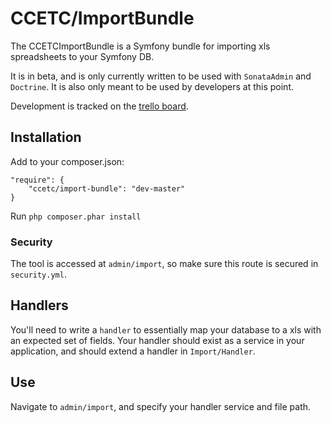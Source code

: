 # CCETC/ImportBundle

The CCETCImportBundle is a Symfony bundle for importing xls spreadsheets to your Symfony DB.

It is in beta, and is only currently written to be used with ``SonataAdmin`` and ``Doctrine``.  It is also only meant to be used by developers at this point. 

Development is tracked on the [trello board](https://trello.com/board/importbundle/512d4327c6c0852e5900046a).

## Installation
Add to your composer.json:

    "require": {
        "ccetc/import-bundle": "dev-master"
    }

Run ``php composer.phar install``

### Security
The tool is accessed at ``admin/import``, so make sure this route is secured in ``security.yml``.

## Handlers
You'll need to write a ``handler`` to essentially map your database to a xls with an expected set of fields.  Your handler should exist as a service in your application, and should extend a handler in ``Import/Handler``.

## Use
Navigate to ``admin/import``, and specify your handler service and file path.